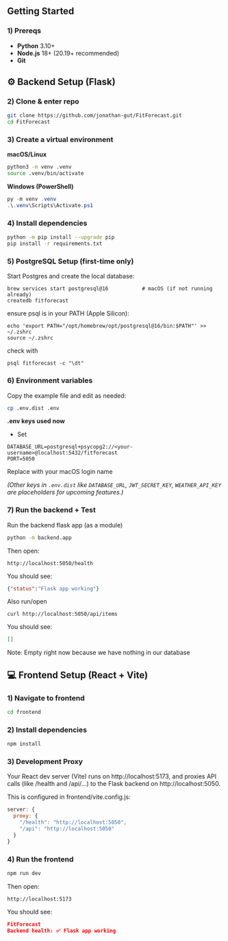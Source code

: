 ## Getting Started 

### 1) Prereqs
- **Python** 3.10+
- **Node.js** 18+ (20.19+ recommended)
- **Git**

## ⚙️ Backend Setup (Flask)

### 2) Clone & enter repo
```bash
git clone https://github.com/jonathan-gut/FitForecast.git
cd FitForecast
```

### 3) Create a virtual environment
**macOS/Linux**
```bash
python3 -m venv .venv
source .venv/bin/activate
```
**Windows (PowerShell)**
```powershell
py -m venv .venv
.\.venv\Scripts\Activate.ps1
```

### 4) Install dependencies
```bash
python -m pip install --upgrade pip
pip install -r requirements.txt
```

### 5) PostgreSQL Setup (first-time only)
Start Postgres and create the local database:
```
brew services start postgresql@16           # macOS (if not running already)
createdb fitforecast
```
ensure psql is in your PATH (Apple Silicon):
```
echo 'export PATH="/opt/homebrew/opt/postgresql@16/bin:$PATH"' >> ~/.zshrc
source ~/.zshrc
```

check with
```
psql fitforecast -c "\dt"
```

### 6) Environment variables

Copy the example file and edit as needed:
```bash
cp .env.dist .env
```
**.env keys used now**
- Set 
```
DATABASE_URL=postgresql+psycopg2://<your-username>@localhost:5432/fitforecast
PORT=5050
```

Replace <your-username> with your macOS login name

*(Other keys in `.env.dist` like `DATABASE_URL`, `JWT_SECRET_KEY`, `WEATHER_API_KEY` are placeholders for upcoming features.)*

### 7) Run the backend + Test
Run the backend flask app (as a module)
```bash
python -m backend.app 
```
Then open:
```
http://localhost:5050/health
```
You should see:
```json
{"status":"Flask app working"}
```

Also run/open
```
curl http://localhost:5050/api/items
```
You should see:
```json
[]
```

Note: Empty right now because we have nothing in our database


## 💻 Frontend Setup (React + Vite)

### 1) Navigate to frontend 

```bash
cd frontend
```

### 2) Install dependencies
```bash
npm install
```

### 3) Development Proxy

Your React dev server (Vite) runs on http://localhost:5173,
and proxies API calls (like /health and /api/...) to the Flask backend on http://localhost:5050.

This is configured in frontend/vite.config.js:

```js
server: {
  proxy: {
    "/health": "http://localhost:5050",
    "/api": "http://localhost:5050"
  }
}
```

### 4) Run the frontend

```bash
npm run dev
```
Then open:
```
http://localhost:5173
```
You should see:
```json
FitForecast
Backend health: ✅ Flask app working
```


